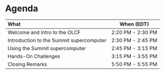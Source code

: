 # Agenda

|                         What                         |  When (EDT)       |
|:-----------------------------------------------------|:-----------------:|
| Welcome and Intro to the OLCF                        | 2:20 PM - 2:30 PM |1:00 PM - 1:15 PM |
| Introduction to the Summit supercomputer             | 2:30 PM - 2:45 PM |1:15 PM - 1:30 PM |
| Using the Summit supercomputer                       | 2:45 PM - 3:15 PM |1:30 PM - 1:45 PM |
| Hands-On Challenges                                  | 3:15 PM - 3:55 PM |1:45 PM - 4:00 PM |
| Closing Remarks                                      | 5:50 PM - 5:55 PM |4:00 PM - 4:05 PM |

